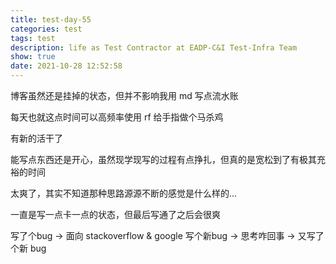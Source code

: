 ```yaml
---
title: test-day-55
categories: test
tags: test
description: life as Test Contractor at EADP-C&I Test-Infra Team
show: true
date: 2021-10-28 12:52:58
---
```

博客虽然还是挂掉的状态，但并不影响我用 md 写点流水账

每天也就这点时间可以高频率使用 rf 给手指做个马杀鸡

有新的活干了

能写点东西还是开心，虽然现学现写的过程有点挣扎，但真的是宽松到了有极其充裕的时间

太爽了，其实不知道那种思路源源不断的感觉是什么样的...

一直是写一点卡一点的状态，但最后写通了之后会很爽

写了个bug -> 面向 stackoverflow & google 写个新bug -> 思考咋回事 -> 又写了个新 bug

